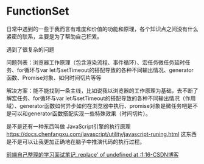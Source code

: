 # FunctionSet
日常中遇到的一些于我而言有难度和价值的功能和原理，各个知识点之间没有什么紧密的联系，主要是为了帮助自己积累。



遇到了很复杂的问题

问题列表：浏览器工作原理（包含渲染流程、事件循环）、宏任务微任务延时任务、for循环与var let与setTimeout的搭配导致的各种不同输出情况、generator函数、Promise对象、如何时间切片等等

解决方案：能不能找到一条主线，比如说我以浏览器的工作原理为基础，去不断了解宏任务、for循环与var let与setTimeout的搭配导致的各种不同输出情况（作用域）、generator函数如何异步如何在浏览器中执行、promise对象是微任务吧是不是可以和generator函数搭配实现一些特殊效果（时间切片）。

是不是还有一种东西叫做 JavaScript引擎的执行原理 https://docs.chenfangxu.com/javascript/utility/javascript-runing.html 这东西是不是可以让我更加正确地在脑子中推演代码的执行过程。







[前端自己整理的学习面试笔记_replace' of undefined at :1:16-CSDN博客](https://blog.csdn.net/a240437337/article/details/135904741)
